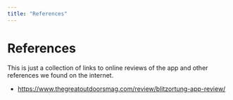 ```yaml
---
title: "References"
---
```


# References

This is just a collection of links to online reviews of the app and other references we found on the internet.

* https://www.thegreatoutdoorsmag.com/review/blitzortung-app-review/

